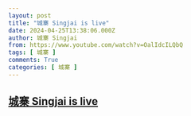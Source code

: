 ```yaml
---
layout: post
title: "城寨 Singjai is live"
date: 2024-04-25T13:38:06.000Z
author: 城寨 Singjai
from: https://www.youtube.com/watch?v=OalIdcILQbQ
tags: [ 城寨 ]
comments: True
categories: [ 城寨 ]
---
```

<!--1714052286000-->
[城寨 Singjai is live](https://www.youtube.com/watch?v=OalIdcILQbQ)
------

<div>

</div>
